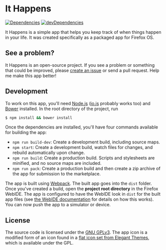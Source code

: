 # It Happens

[![Dependencies](https://david-dm.org/garrettn/it-happens.svg?style=flat)](https://david-dm.org/garrettn/it-happens)
[![devDependencies](https://david-dm.org/garrettn/it-happens/dev-status.svg?style=flat)](https://david-dm.org/garrettn/it-happens#info=devDependencies)

It Happens is a simple app that helps you keep track of when things happen in your life. It was created specifically as a packaged app for Firefox OS.

## See a problem?

It Happens is an open-source project. If you see a problem or something that could be improved, please [create an issue](https://github.com/garrettn/it-happens/issues/new) or send a pull request. Help me make this app better!

## Development

To work on this app, you'll need [Node.js](https://nodejs.org/) ([io.js](https://iojs.org) probably works too) and [Bower](http://bower.io/) installed. In the root directory of the project, run

```sh
$ npm install && bower install
```

Once the dependencies are installed, you'll have four commands available for building the app:

- `npm run build-dev`: Create a development build, including source maps.
- `npm start`: Create a development build, watch files for changes, and rebuild automatically upon change.
- `npm run build`: Create a production build. Scripts and stylesheets are minified, and no source maps are included.
- `npm run pack`: Create a production build and then create a zip archive of the app for submission to the marketplace.

The app is built using [Webpack](http://webpack.github.io). The built app goes into the `dist` folder. Once you've created a build, open the **project root directory** in the Firefox WebIDE. The app is configured to have the WebIDE look in `dist` for the built app files (see [the WebIDE documentation](https://developer.mozilla.org/en-US/docs/Tools/WebIDE/Running_and_debugging_apps#Running_a_custom_build_step) for details on how this works). You can now push the app to a simulator or device.

## License

The source code is licensed under the [GNU GPLv3](LICENSE.txt). The app icon is a modified form of an icon found in a [flat icon set from Elegant Themes](http://www.elegantthemes.com/blog/freebie-of-the-week/beautiful-flat-icons-for-free), which is available under the GPL.
